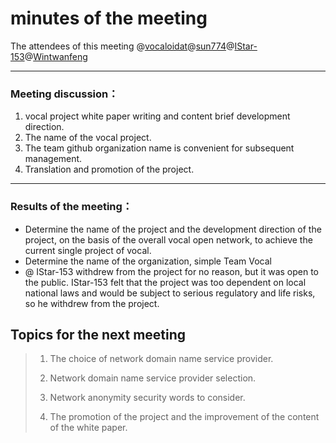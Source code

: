 # minutes of the meeting

The attendees of this meeting @[vocaloidat](https://github.com/orgs/Team-Vocal/people/vocaloidat)@[sun774](https://github.com/sun774)@[IStar-153](https://github.com/IStar-153)@[Wintwanfeng](https://github.com/Wintwanfeng)

---



### Meeting discussion：

1. vocal project white paper writing and content brief development direction. 
2. The name of the vocal project. 
3. The team github organization name is convenient for subsequent management.
4. Translation and promotion of the project.

---



### Results of the meeting：

* Determine the name of the project and the development direction of the project, on the basis of the overall vocal open network, to achieve the current single project of vocal.
* Determine the name of the organization, simple Team Vocal
* @ IStar-153 withdrew from the project for no reason, but it was open to the public. IStar-153 felt that the project was too dependent on local national laws and would be subject to serious regulatory and life risks, so he withdrew from the project.



## Topics for the next meeting

>
>
>1. The choice of network domain name service provider. 
>    
>2. Network domain name service provider selection. 
>
>3. Network anonymity security words to consider. 
>
>4. The promotion of the project and the improvement of the content of the white paper.

